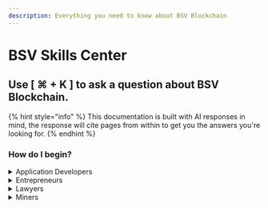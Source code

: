 ```yaml
---
description: Everything you need to know about BSV Blockchain
---
```


# BSV Skills Center

## Use \[  ⌘ + K  ] to a**sk a question about BSV Blockchain.**

{% hint style="info" %}
This documentation is built with AI responses in mind, the response will cite pages from within to get you the answers you're looking for.
{% endhint %}

### How do I begin?

<details>

<summary>Application Developers</summary>

[README (1).md](<README (1).md> "mention")

[mockchain.md](guides/local-blockchain-stack/mockchain.md "mention")

[EXAMPLE\_VERIFYING\_BEEF.md](guides/application-development/examples/EXAMPLE\_VERIFYING\_BEEF.md "mention")

</details>

<details>

<summary>Entrepreneurs</summary>

[what-can-i-do](what-can-i-do/ "mention")

[the-benefits-of-bsv-blockchain.md](bsv-skills-center/the-benefits-of-bsv-blockchain.md "mention")

[event\_tickets.md](guides/business-use-cases/event\_tickets.md "mention")

</details>

<details>

<summary>Lawyers</summary>

[Broken link](broken-reference "mention")

[Broken link](broken-reference "mention")

[digital-signatures.md](bsv-skills-center/bsv-protocol-documentation/privacy/digital-signatures.md "mention")

</details>

<details>

<summary>Miners</summary>

[sv-node](network-topology/nodes/sv-node/installation/sv-node/ "mention")

</details>
